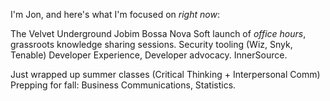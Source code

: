 I'm Jon, and here's what I'm focused on *right now*:

The Velvet Underground
Jobim
Bossa Nova
Soft launch of *office hours*, grassroots knowledge sharing sessions.
Security tooling (Wiz, Snyk, Tenable)
Developer Experience, Developer advocacy. InnerSource. 

Just wrapped up summer classes (Critical Thinking + Interpersonal Comm)
Prepping for fall: Business Communications, Statistics.

